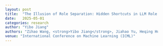 ```yaml
---
layout: post
title:  "The Illusion of Role Separation: Hidden Shortcuts in LLM Role Learning (and How to Fix Them)"
date:   2025-05-01
categories: research
author: "Yibo Jiang"
authors: "Zihao Wang, <strong>Yibo Jiang</strong>, Jiahao Yu, Heqing Huang"
venue: "International Conference on Machine Learning (ICML)"
---
```

